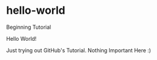 # hello-world
Beginning Tutorial

Hello World!

Just trying out GitHub's Tutorial. Nothing Important Here :)
